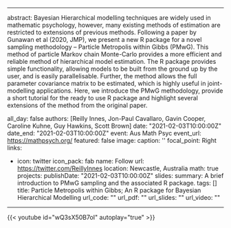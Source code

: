 
---

abstract: Bayesian Hierarchical modelling techniques are widely used in mathematic psychology, however, many existing methods of estimation are restricted to extensions of previous methods. Following a paper by Gunawan et al (2020, JMP), we present a new R package for a novel sampling methodology – Particle Metropolis within Gibbs (PMwG). This method of particle Markov chain Monte-Carlo provides a more efficient and reliable method of hierarchical model estimation. The R package provides simple functionality, allowing models to be built from the ground up by the user, and is easily parallelisable. Further, the method allows the full parameter covariance matrix to be estimated, which is highly useful in joint-modelling applications. Here, we introduce the PMwG methodology, provide a short tutorial for the ready to use R package and highlight several extensions of the method from the original paper. 



all_day: false
authors: [Reilly Innes, Jon-Paul Cavallaro, Gavin Cooper, Caroline Kuhne, Guy Hawkins, Scott Brown]
date: "2021-02-03T10:00:00Z"
date_end: "2021-02-03T10:00:00Z"
event: Aus Math Psyc
event_url: https://mathpsych.org/
featured: false
image:
  caption: ''
  focal_point: Right
links:
- icon: twitter
  icon_pack: fab
  name: Follow
  url: https://twitter.com/ReillyInnes
location: Newcastle, Australia
math: true
projects:
publishDate: "2021-02-03T10:00:00Z"
slides: 
summary: A brief introduction to PMwG sampling and the associated R package.
tags: []
title: Particle Metropolis within Gibbs; An R package for Bayesian Hierarchical Modelling
url_code: ""
url_pdf: ""
url_slides: ""
url_video: ""
---



{{< youtube id="wQ3sX50B7oI" autoplay="true" >}}

